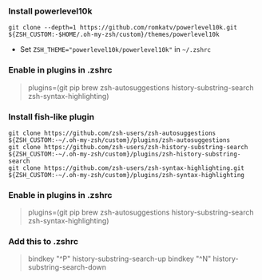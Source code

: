 
### Install powerlevel10k
```
git clone --depth=1 https://github.com/romkatv/powerlevel10k.git ${ZSH_CUSTOM:-$HOME/.oh-my-zsh/custom}/themes/powerlevel10k
```
- Set `ZSH_THEME="powerlevel10k/powerlevel10k"` in `~/.zshrc`

### Enable in plugins in .zshrc
> plugins=(git pip brew zsh-autosuggestions history-substring-search zsh-syntax-highlighting)


### Install fish-like plugin
```
git clone https://github.com/zsh-users/zsh-autosuggestions ${ZSH_CUSTOM:-~/.oh-my-zsh/custom}/plugins/zsh-autosuggestions
git clone https://github.com/zsh-users/zsh-history-substring-search ${ZSH_CUSTOM:-~/.oh-my-zsh/custom}/plugins/zsh-history-substring-search
git clone https://github.com/zsh-users/zsh-syntax-highlighting.git ${ZSH_CUSTOM:-~/.oh-my-zsh/custom}/plugins/zsh-syntax-highlighting
```

### Enable in plugins in .zshrc
> plugins=(git pip brew zsh-autosuggestions history-substring-search zsh-syntax-highlighting)

### Add this to .zshrc
> bindkey "^P" history-substring-search-up
> bindkey "^N" history-substring-search-down
